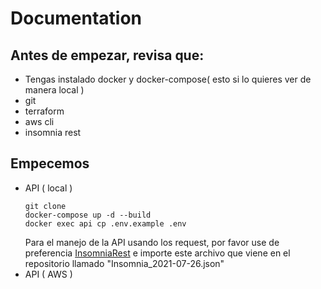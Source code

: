 # Documentation

## Antes de empezar, revisa que:
- Tengas instalado docker y docker-compose( esto si lo quieres ver de manera local )
-  git
-  terraform
-  aws cli
- insomnia rest

## Empecemos
- API ( local )
    ``` 
    git clone
    docker-compose up -d --build
    docker exec api cp .env.example .env
    ```
    Para el manejo de la API usando los request, por favor use de preferencia [InsomniaRest] e importe este archivo que viene en el repositorio llamado "Insomnia_2021-07-26.json"
- API ( AWS )

[//]: #
    [InsomniaRest]: <https://insomnia.rest/>